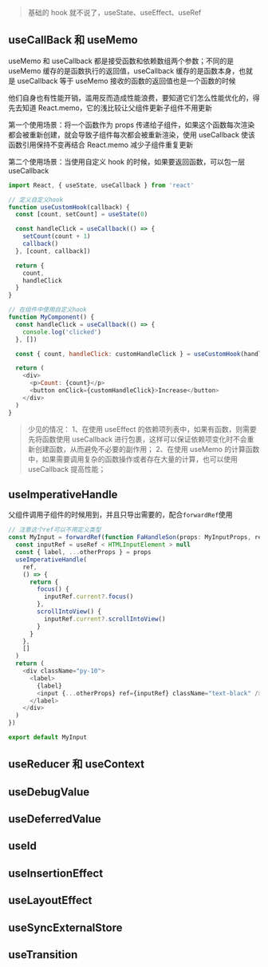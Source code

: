 > 基础的 hook 就不说了，useState、useEffect、useRef

## useCallBack 和 useMemo

useMemo 和 useCallback 都是接受函数和依赖数组两个参数；不同的是 useMemo 缓存的是函数执行的返回值，useCallback 缓存的是函数本身，也就是 useCallback 等于 useMemo 接收的函数的返回值也是一个函数的时候

他们自身也有性能开销，滥用反而造成性能浪费，要知道它们怎么性能优化的，得先去知道 React.memo，它的浅比较让父组件更新子组件不用更新

第一个使用场景：将一个函数作为 props 传递给子组件，如果这个函数每次渲染都会被重新创建，就会导致子组件每次都会被重新渲染，使用 useCallback 使该函数引用保持不变再结合 React.memo 减少子组件重复更新

第二个使用场景：当使用自定义 hook 的时候，如果要返回函数，可以包一层 useCallback

```js
import React, { useState, useCallback } from 'react'

// 定义自定义hook
function useCustomHook(callback) {
  const [count, setCount] = useState(0)

  const handleClick = useCallback(() => {
    setCount(count + 1)
    callback()
  }, [count, callback])

  return {
    count,
    handleClick
  }
}

// 在组件中使用自定义hook
function MyComponent() {
  const handleClick = useCallback(() => {
    console.log('clicked')
  }, [])

  const { count, handleClick: customHandleClick } = useCustomHook(handleClick)

  return (
    <div>
      <p>Count: {count}</p>
      <button onClick={customHandleClick}>Increase</button>
    </div>
  )
}
```

> 少见的情况：
> 1、在使用 useEffect 的依赖项列表中，如果有函数，则需要先将函数使用 useCallback 进行包裹，这样可以保证依赖项变化时不会重新创建函数，从而避免不必要的副作用；
> 2、在使用 useMemo 的计算函数中，如果需要调用复杂的函数操作或者存在大量的计算，也可以使用 useCallback 提高性能；

## useImperativeHandle

父组件调用子组件的时候用到，并且只导出需要的，配合`forwardRef`使用

```js
// 注意这个ref可以不用定义类型
const MyInput = forwardRef(function FaHandleSon(props: MyInputProps, ref) {
  const inputRef = useRef < HTMLInputElement > null
  const { label, ...otherProps } = props
  useImperativeHandle(
    ref,
    () => {
      return {
        focus() {
          inputRef.current?.focus()
        },
        scrollIntoView() {
          inputRef.current?.scrollIntoView()
        }
      }
    },
    []
  )
  return (
    <div className="py-10">
      <label>
        {label}
        <input {...otherProps} ref={inputRef} className="text-black" />
      </label>
    </div>
  )
})

export default MyInput
```

## useReducer 和 useContext

## useDebugValue

## useDeferredValue

## useId

## useInsertionEffect

## useLayoutEffect

## useSyncExternalStore

## useTransition
